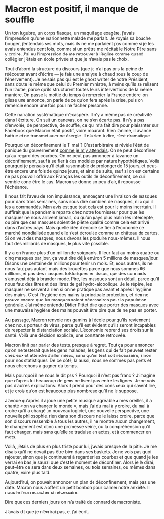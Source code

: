 # Macron est positif, il manque de souffle

Un ton lugubre, un corps flasque, un maquillage exagère, j’avais l’impression qu’une marionnette malade me parlait. Je voyais sa bouche bouger, j’entendais ses mots, mais ils ne me parlaient pas comme si je les avais entendus cent fois, comme si un prêtre me récitait le Notre Père sans y croire. J’ai eu l’impression de me retrouver à l’église comme quand collégien j’étais en école privée et que je n’avais pas le choix.<span id="more-53953"></span>

Tout d’abord la structure du discours (que je n’ai pas pris la peine de réécouter avant d’écrire — je fais une analyse à chaud sous le coup de l’énervement). Je ne sais pas qui est le ghost writer de notre Président, sans doute le même que celui du Premier ministre, à moins qu’ils se relisent l’un l’autre, parce qu’ils structurent toutes leurs interventions de la même manière. On passe la moitié du temps à remercier la France entière, on glisse une annonce, on parle de ce qu’on fera après la crise, puis on remercie encore une fois pour ne fâcher personne.

Cette narration systématique m’exaspère. Il n’y a même pas de créativité dans l’écriture. On suit un canevas, on ne s’en écarte pas. Il n’y a pas d’envolée, de perspective, de souffle, ce qui m’a fait dire pour plaisanter sur Facebook que Macron était positif, voire mourant. Rien l’anime, il avance battue et ne transmet aucune énergie. Il n’a rien à dire, c’est dramatique.

Pourquoi un déconfinement le 11 mai ? C’est arbitraire et révèle l’état de panique du gouvernement [comme je m’y attendais](https://tcrouzet.com/2020/04/12/deux-scenarios-de-deconfinement/). On ne peut déconfiner qu’au regard des courbes. On ne peut pas annoncer à l’avance un déconfinement, sauf à se fier à des modèles par nature hypothétiques. Voilà pourquoi je pensais qu’il était raisonnable de prolonger de 15 jours, et peut-être encore une fois de quinze jours, et ainsi de suite, sauf si on est certains ne pas pouvoir offrir aux Français les outils de déconfinement, ce qui semble donc être le cas. Macron se donne un peu d’air, il repousse l’échéance.

Il nous fait l’aveu de son impuissance, annonçant une livraison de masques pour dans trois semaines, sans nous dire combien de masques, ni à qui il les a commandés. Mon avis est que tout cela est pour le moins incertain. Il suffirait que la pandémie reparte chez notre fournisseur pour que les masques ne nous arrivent jamais, ou qu’un pays plus malin les intercepte, ou pire que ces masques soient de piètre qualité comme cela est arrivé dans d’autres pays. Mais quelle idée d’encore se fier à l’économie de marché mondialisée quand elle s’est écroulée comme un château de cartes. Si on veut des masques, nous devons les produire nous-mêmes. Il nous faut des milliards de masques, le plus vite possible.

Il y a en France plus d’un million de soignants. Il leur faut au moins quatre ou cinq masques par jour, ça veut dire déjà environ 5 millions de masques/jour. Disons une centaine de millions pour tenir un mois. Et, nous autres, ils ne nous faut pas autant, mais des brouettes parce que nous sommes 66 millions, et pas des masques folkloriques en tissus, que des connards s’amusent déjà à brander mode. Pire, les masques sont un détail, parce qu’il nous faut des litres et des litres de gel hydro-alcoolique. Je le répète, les masques ne servent à rien si on ne pratique pas avant et après l’hygiène des mains. C’est l’hygiène des mains la principale protection, et rien ne prouve encore que les masques soient nécessaires pour la population générale. J’ai même entendu Didier Pittet dire que porter des masques avec une mauvaise hygiène des mains pouvait être pire que de ne pas en porter.

Au passage, Macron renvoie nos gamins à l’école pour qu’ils reviennent chez nous porteur du virus, parce qu’il est évident qu’ils seront incapables de respecter la distanciation sociale. L’économie reprend ses droits sur la santé. Voilà une décision explicite, une constante retrouvée.

Macron finit par parler des tests, presque à regret. Tout ça pour annoncer qu’on ne testerait que les gens malades, les gens qui de fait peuvent rester chez eux et attendre d’aller mieux, sans qu’un test soit nécessaire, sinon pour nos statistiques. De ce côté, là aussi, nous ne sommes pas prêts et nous cherchons à gagner du temps.

Mais pourquoi il ne nous le dit pas ? Pourquoi il n’est pas franc ? J’imagine que d’après lui beaucoup de gens ne lisent pas entre les lignes. Je ne vois pas d’autres explications. Alors il prend pour des cons ceux qui savent lire, et je crois qu’on est beaucoup plus nombreux qu’il ne le suppose.

J’avoue qu’après il a joué une petite musique agréable à mes oreilles, il a chanté « on va changer le monde », mais j’ai du mal à y croire, du mal à croire qu’il a chargé un nouveau logiciel, une nouvelle perspective, une nouvelle philosophie, rien dans son discours ne le laisse croire, parce que son discours ressemble à tous les autres, il ne montre aucun changement, le changement est donc une promesse veine, ou la compréhension qu’il faut changer, mais sans qu’elle se traduise en actes, et à commencer en mots.

Voilà, j’étais de plus en plus triste pour lui, j’avais presque de la pitié. Je me disais qu’il ne devait pas être bien dans ses baskets. Je ne vois pas quoi rajouter, sinon que je continuerai à regarder les courbes et que quand je les verrai en bas je saurai que c’est le moment de déconfiner. Alors je le dirai, peut-être ce sera dans deux semaines, ou trois semaines, ou mêmes dans quatre, voire plus tard.

Aujourd’hui, on pouvait annoncer un plan de déconfinement, mais pas une date. Macron nous a offert un petit bonbon pour calmer notre anxiété. Il nous le fera recracher si nécessaire.

Dire que ces derniers jours on m’a traité de connard de macroniste.

J’avais dit que je n’écrirai pas, et j’ai écrit.